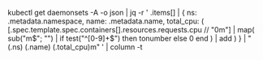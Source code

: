 kubectl get daemonsets -A -o json | jq -r '
  .items[] | 
  {
    ns: .metadata.namespace,
    name: .metadata.name,
    total_cpu: (
      [.spec.template.spec.containers[].resources.requests.cpu // "0m"]
      | map(
          sub("m$"; "") 
          | if test("^[0-9]+$") then tonumber else 0 end
        )
      | add
    )
  } 
  | "\(.ns) \(.name) \(.total_cpu)m"
' | column -t
